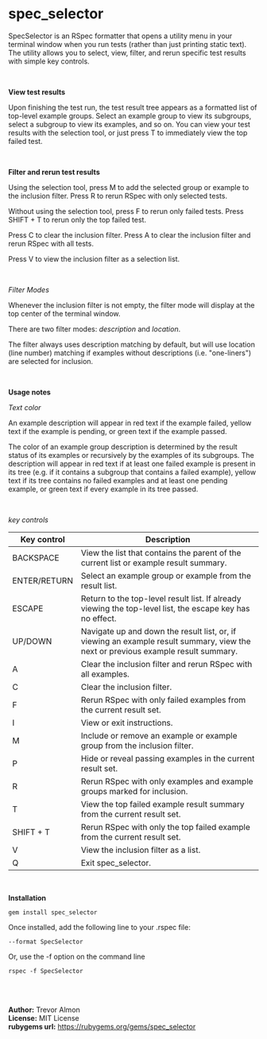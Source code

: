 # spec_selector

SpecSelector is an RSpec formatter that opens a utility menu in your terminal window when you run tests (rather than just printing static text). The utility allows you to select, view, filter, and rerun specific test results with simple key controls. 

<br>

**View test results**

Upon finishing the test run, the test result tree appears as a formatted list of top-level example groups. Select an example group to view its subgroups, select a subgroup to view its examples, and so on. You can view your test results with the selection tool, or just press T to immediately view the top failed test. 

<br>

**Filter and rerun test results**

Using the selection tool, press M to add the selected group or example to the inclusion filter. Press R to rerun RSpec with only selected tests.

Without using the selection tool, press F to rerun only failed tests. Press SHIFT + T to rerun only the top failed test.

Press C to clear the inclusion filter. Press A to clear the inclusion filter and rerun RSpec with all tests.

Press V to view the inclusion filter as a selection list. 

<br>

_Filter Modes_

Whenever the inclusion filter is not empty, the filter mode will display at the top center of the terminal window. 

There are two filter modes: _description_ and _location_. 

The filter always uses description matching by default, but will use location (line number) matching if examples without descriptions (i.e. "one-liners") are selected for inclusion.

<br>

**Usage notes**

_Text color_

An example description will appear in red text if the example failed, yellow text if the example is pending, or green text if the example passed.

The color of an example group description is determined by the result status of its examples or recursively by the examples of its subgroups. The description will appear in red text if at least one failed example is present in its tree (e.g. if it contains a subgroup that contains a failed example), yellow text if its tree contains no failed examples and at least one pending example, or green text if every example in its tree passed.

<br>

_key controls_


Key control | Description
------------|--------------
| BACKSPACE | View the list that contains the parent of the current list or example result summary.|
| ENTER/RETURN | Select an example group or example from the result list.|
| ESCAPE | Return to the top-level result list. If already viewing the top-level list, the escape key has no effect.|
| UP/DOWN | Navigate up and down the result list, or, if viewing an example result summary, view the next or previous example result summary.|
| A | Clear the inclusion filter and rerun RSpec with all examples.|
| C | Clear the inclusion filter.|
| F | Rerun RSpec with only failed examples from the current result set. |
| I | View or exit instructions.|
| M | Include or remove an example or example group from the inclusion filter. |
| P | Hide or reveal passing examples in the current result set. |
| R | Rerun RSpec with only examples and example groups marked for inclusion. |
| T | View the top failed example result summary from the current result set. |
| SHIFT + T | Rerun RSpec with only the top failed example from the current result set. |
| V | View the inclusion filter as a list. |
| Q | Exit spec_selector. |

<br>

**Installation**

````
gem install spec_selector
````

Once installed, add the following line to your .rspec file:

````
--format SpecSelector
````

Or, use the -f option on the command line

````
rspec -f SpecSelector
````

<br>
<br>
  


**Author:** Trevor Almon\
**License:** MIT License\
**rubygems url:** https://rubygems.org/gems/spec_selector




 
